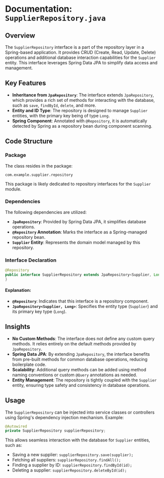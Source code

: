 # Documentation: `SupplierRepository.java`

## Overview
The `SupplierRepository` interface is a part of the repository layer in a Spring-based application. It provides CRUD (Create, Read, Update, Delete) operations and additional database interaction capabilities for the `Supplier` entity. This interface leverages Spring Data JPA to simplify data access and management.

## Key Features
- **Inheritance from `JpaRepository`**: The interface extends `JpaRepository`, which provides a rich set of methods for interacting with the database, such as `save`, `findById`, `delete`, and more.
- **Entity and ID Type**: The repository is designed to manage `Supplier` entities, with the primary key being of type `Long`.
- **Spring Component**: Annotated with `@Repository`, it is automatically detected by Spring as a repository bean during component scanning.

## Code Structure

### Package
The class resides in the package:
```
com.example.supplier.repository
```
This package is likely dedicated to repository interfaces for the `Supplier` module.

### Dependencies
The following dependencies are utilized:
- **`JpaRepository`**: Provided by Spring Data JPA, it simplifies database operations.
- **`@Repository` Annotation**: Marks the interface as a Spring-managed repository bean.
- **`Supplier` Entity**: Represents the domain model managed by this repository.

### Interface Declaration
```java
@Repository
public interface SupplierRepository extends JpaRepository<Supplier, Long> {
}
```

#### Explanation:
- **`@Repository`**: Indicates that this interface is a repository component.
- **`JpaRepository<Supplier, Long>`**: Specifies the entity type (`Supplier`) and its primary key type (`Long`).

## Insights
- **No Custom Methods**: The interface does not define any custom query methods. It relies entirely on the default methods provided by `JpaRepository`.
- **Spring Data JPA**: By extending `JpaRepository`, the interface benefits from pre-built methods for common database operations, reducing boilerplate code.
- **Scalability**: Additional query methods can be added using method naming conventions or custom `@Query` annotations as needed.
- **Entity Management**: The repository is tightly coupled with the `Supplier` entity, ensuring type safety and consistency in database operations.

## Usage
The `SupplierRepository` can be injected into service classes or controllers using Spring's dependency injection mechanism. Example:
```java
@Autowired
private SupplierRepository supplierRepository;
```

This allows seamless interaction with the database for `Supplier` entities, such as:
- Saving a new supplier: `supplierRepository.save(supplier);`
- Fetching all suppliers: `supplierRepository.findAll();`
- Finding a supplier by ID: `supplierRepository.findById(id);`
- Deleting a supplier: `supplierRepository.deleteById(id);`
